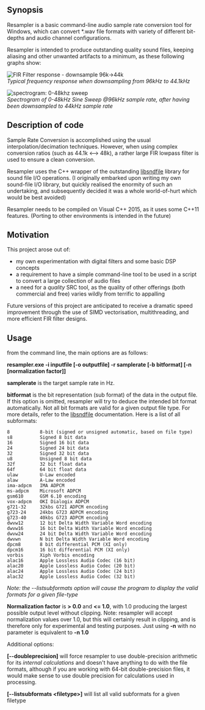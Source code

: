 ## Synopsis
Resampler is a basic command-line audio sample rate conversion tool for Windows, which can convert *.wav file formats with variety of different bit-depths and audio channel configurations. 

Resampler is intended to produce outstanding quality sound files, keeping aliasing and other unwanted artifacts to a minimum, as these following graphs show:

![FIR Filter response - downsample 96k->44k](https://github.com/jniemann66/ReSampler/blob/master/147_160_FIR_Frequency-response-2016-03-30-KAISER_WINDOW.JPG)   
*Typical frequency response when downsampling from 96kHz to 44.1kHz*

![spectrogram: 0-48khz sweep ](https://github.com/jniemann66/ReSampler/blob/master/96khz_sweep-3dBFS_64f(to44k).png)  
*Spectrogram of 0-48kHz Sine Sweep @96kHz sample rate, after having been downsampled to 44kHz sample rate*

## Description of code
 
Sample Rate Conversion is accomplished using the usual interpolation/decimation techniques. However, when using complex conversion ratios (such as 44.1k <--> 48k), a rather large FIR lowpass filter is used to ensure a clean conversion.

Resampler uses the C++ wrapper of the outstanding [libsndfile](http://www.mega-nerd.com/libsndfile/) library for sound file I/O operations. (I originally embarked upon writing my own sound-file I/O library, but quickly realised the enormity of such an undertaking, and subsequently decided it was a whole world-of-hurt which would be best avoided)

Resampler needs to be compiled on Visual C++ 2015, as it uses some C++11 features. (Porting to other environments is intended in the future)

## Motivation
This project arose out of: 

* my own experimentation with digital filters and some basic DSP concepts
* a requirement to have a simple command-line tool to be used in a script to convert a large collection of audio files
* a need for a *quality* SRC tool, as the quality of other offerings (both commercial and free) varies wildly from terrific to appalling

Future versions of this project are anticipated to receive a dramatic speed improvement through the use of SIMD vectorisation, multithreading, and more efficient FIR filter designs. 

## Usage

from the command line, the main options are as follows:

**resampler.exe -i inputfile [-o outputfile] -r samplerate [-b bitformat] [-n [normalization factor]]**
 
**samplerate** is the target sample rate in Hz.

**bitformat** is the bit representation (sub format) of the data in the output file. If this option is omitted, resampler will try to deduce the intended bit format automatically. Not all bit formats are valid for a given output file type. For more details, refer to the [libsndfile](http://www.mega-nerd.com/libsndfile/) documentation. Here is a list of all subformats: 

    8			8-bit (signed or unsigned automatic, based on file type)
    s8			Signed 8 bit data
    16			Signed 16 bit data
    24			Signed 24 bit data
    32			Signed 32 bit data
    u8			Unsigned 8 bit data
    32f			32 bit float data
    64f			64 bit float data
    ulaw		U-Law encoded
    alaw		A-Law encoded
    ima-adpcm	IMA ADPCM
    ms-adpcm	Microsoft ADPCM
    gsm610		GSM 6.10 encoding
    vox-adpcm	OKI Dialogix ADPCM
    g721-32		32kbs G721 ADPCM encoding
    g723-24		24kbs G723 ADPCM encoding
    g723-40		40kbs G723 ADPCM encoding
    dwvw12		12 bit Delta Width Variable Word encoding
    dwvw16		16 bit Delta Width Variable Word encoding
    dwvw24		24 bit Delta Width Variable Word encoding
    dwvwn		N bit Delta Width Variable Word encoding
    dpcm8		8 bit differential PCM (XI only)
    dpcm16		16 bit differential PCM (XI only)
    vorbis		Xiph Vorbis encoding
    alac16		Apple Lossless Audio Codec (16 bit)
    alac20		Apple Lossless Audio Codec (20 bit)
    alac24		Apple Lossless Audio Codec (24 bit)
    alac32		Apple Lossless Audio Codec (32 bit)

*Note: the --listsubformats option will cause the program to display the valid formats for a given file-type*

**Normalization factor** is **> 0.0** and **<= 1.0**, with 1.0 producing the largest possible output level without clipping. Note: resampler will accept normalization values over 1.0, but this will certainly result in clipping, and is therefore only for experimental and testing purposes. Just using **-n** with no parameter is equivalent to **-n 1.0**

Additional options:

**[--doubleprecision]** will force resampler to use double-precision arithmetic for its *internal calculations* and doesn't have anything to do with the file formats, although if you are working with 64-bit double-precision files, it would make sense to use double precision for calculations used in processing.

**[--listsubformats <filetype\>]** will list all valid subformats for a given filetype